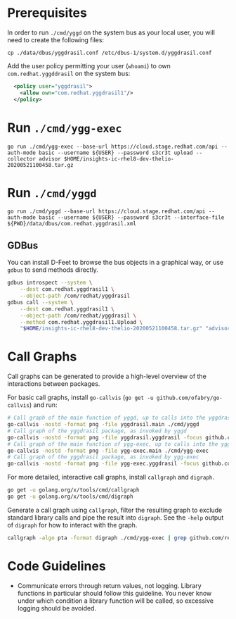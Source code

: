 # Prerequisites

In order to run `./cmd/yggd` on the system bus as your local user, you will need
to create the following files:

```
cp ./data/dbus/yggdrasil.conf /etc/dbus-1/system.d/yggdrasil.conf
```

Add the user policy permitting your user (`whoami`) to own `com.redhat.yggddrasil`
on the system bus:

```xml
  <policy user="yggdrasil">
    <allow own="com.redhat.yggdrasil1"/>
  </policy>
```

# Run `./cmd/ygg-exec`

`go run ./cmd/ygg-exec --base-url https://cloud.stage.redhat.com/api --auth-mode basic --username ${USER} --password s3cr3t upload --collector advisor $HOME/insights-ic-rhel8-dev-thelio-20200521100458.tar.gz`

# Run `./cmd/yggd`

`go run ./cmd/yggd --base-url https://cloud.stage.redhat.com/api --auth-mode basic --username ${USER} --password s3cr3t --interface-file ${PWD}/data/dbus/com.redhat.yggdrasil.xml`

## GDBus

You can install D-Feet to browse the bus objects in a graphical way, or use
`gdbus` to send methods directly.

```bash
gdbus introspect --system \
    --dest com.redhat.yggdrasil1 \
    --object-path /com/redhat/yggdrasil
gdbus call --system \
    --dest com.redhat.yggdrasil1 \
    --object-path /com/redhat/yggdrasil \
    --method com.redhat.yggdrasil1.Upload \
    "$HOME/insights-ic-rhel8-dev-thelio-20200521100458.tar.gz" "advisor" "{}"
```

# Call Graphs

Call graphs can be generated to provide a high-level overview of the interactions
between packages.

For basic call graphs, install `go-callvis` (`go get -u github.com/ofabry/go-callvis`) and run:

```bash
# Call graph of the main function of yggd, up to calls into the yggdrasil package
go-callvis -nostd -format png -file yggdrasil.main ./cmd/yggd
# Call graph of the yggdrasil package, as invoked by yggd
go-callvis -nostd -format png -file yggdrasil.yggdrasil -focus github.com/redhatinsights/yggdrasil/pkg ./cmd/yggd
# Call graph of the main function of ygg-exec, up to calls into the yggdrasil package
go-callvis -nostd -format png -file ygg-exec.main ./cmd/ygg-exec
# Call graph of the yggdrasil package, as invoked by ygg-exec
go-callvis -nostd -format png -file ygg-exec.yggdrasil -focus github.com/redhatinsights/yggdrasil/pkg ./cmd/ygg-exec
```

For more detailed, interactive call graphs, install `callgraph` and `digraph`.

```bash
go get -u golang.org/x/tools/cmd/callgraph
go get -u golang.org/x/tools/cmd/digraph
```

Generate a call graph using `callgraph`, filter the resulting graph to exclude
standard library calls and pipe the result into `digraph`. See the `-help`
output of `digraph` for how to interact with the graph.

```bash
callgraph -algo pta -format digraph ./cmd/ygg-exec | grep github.com/redhatinsights/yggdrasil | sort | uniq | digraph
```

# Code Guidelines

* Communicate errors through return values, not logging. Library functions in
  particular should follow this guideline. You never know under which condition
  a library function will be called, so excessive logging should be avoided.
